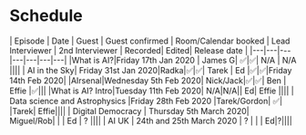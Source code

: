 Schedule
======

| Episode | Date | Guest | Guest confirmed | Room/Calendar booked | Lead Interviewer | 2nd Interviewer | Recorded| Edited| Release date |
|---|---|---|---|---|---|---|
|What is AI?|Friday 17th Jan 2020 | James G| ✅|✅| N/A | N/A ||||
| AI in the Sky| Friday 31st Jan 2020|Radka|✅|✅| Tarek | Ed |✅|✅|Friday 14th Feb 2020|
|AIrsenal|Wednesday 5th Feb 2020| Nick/Jack|✅|✅| Ben | Effie |✅|||
|What is AI? Intro|Tuesday 11th Feb 2020| N/A|N/A|| Ed| Effie ||||
| Data science and Astrophysics |Friday 28th Feb 2020 |Tarek/Gordon| ✅| |Tarek| Effie||||
| Digital Democracy | Thursday 5th March 2020| Miguel/Rob|  | | Ed | ? ||||
| AI UK | 24th and 25th March 2020 | ? | | | Ed|?||||


